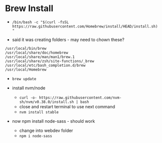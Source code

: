 # Brew Install

* `/bin/bash -c "$(curl -fsSL https://raw.githubusercontent.com/Homebrew/install/HEAD/install.sh)"`

* said it was creating folders - may need to chown these?
```
/usr/local/bin/brew
/usr/local/share/doc/homebrew
/usr/local/share/man/man1/brew.1
/usr/local/share/zsh/site-functions/_brew
/usr/local/etc/bash_completion.d/brew
/usr/local/Homebrew
```

* `brew update`

* install nvm/node
  * `curl -o- https://raw.githubusercontent.com/nvm-sh/nvm/v0.38.0/install.sh | bash`
  * close and restart terminal to use next command
  * `nvm install stable`
  
* now npm install node-sass - should work
  * change into webdev folder
  * `npm i node-sass`
